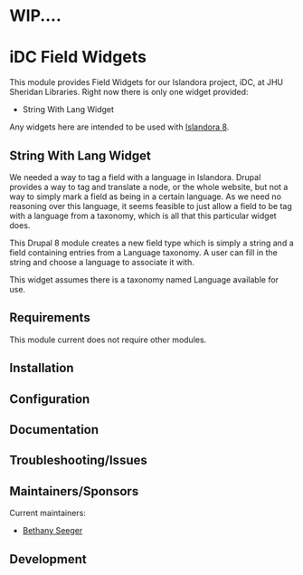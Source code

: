 # WIP.... 

# iDC Field Widgets

This module provides Field Widgets for our Islandora project, iDC, at JHU Sheridan Libraries.
Right now there is only one widget provided:
 - String With Lang Widget

Any widgets here are intended to be used with [Islandora 8](https://github.com/Islandora/islandora/tree/8.x-1.x).

## String With Lang Widget

We needed a way to tag a field with a language in Islandora. Drupal provides a way to tag and translate a node, or
the whole website, but not a way to simply mark a field as being in a certain language.
As we need no reasoning over this language, it seems feasible to just allow a field to be tag with a language
from a taxonomy, which is all that this particular widget does.

This Drupal 8 module creates a new field type which is simply a string and a field containing
entries from a Language taxonomy. A user can fill in the string and choose a language to associate it with.

This widget assumes there is a taxonomy named Language available for use.

## Requirements

This module current does not require other modules.

## Installation

## Configuration


## Documentation


## Troubleshooting/Issues

## Maintainers/Sponsors

Current maintainers:

* [Bethany Seeger ](https://github.com/bseeger)

## Development

